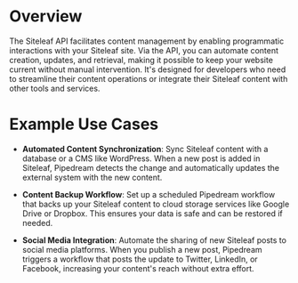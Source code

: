 # Overview

The Siteleaf API facilitates content management by enabling programmatic interactions with your Siteleaf site. Via the API, you can automate content creation, updates, and retrieval, making it possible to keep your website current without manual intervention. It's designed for developers who need to streamline their content operations or integrate their Siteleaf content with other tools and services.

# Example Use Cases

- **Automated Content Synchronization**: Sync Siteleaf content with a database or a CMS like WordPress. When a new post is added in Siteleaf, Pipedream detects the change and automatically updates the external system with the new content.

- **Content Backup Workflow**: Set up a scheduled Pipedream workflow that backs up your Siteleaf content to cloud storage services like Google Drive or Dropbox. This ensures your data is safe and can be restored if needed.

- **Social Media Integration**: Automate the sharing of new Siteleaf posts to social media platforms. When you publish a new post, Pipedream triggers a workflow that posts the update to Twitter, LinkedIn, or Facebook, increasing your content's reach without extra effort.
